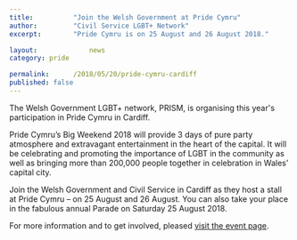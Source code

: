 ```yaml
---
title: 			"Join the Welsh Government at Pride Cymru"
author: 		"Civil Service LGBT+ Network"
excerpt: 		"Pride Cymru is on 25 August and 26 August 2018."

layout: 			news
category: pride

permalink: 		/2018/05/20/pride-cymru-cardiff
published: false
---
```


The Welsh Government LGBT+ network, PRISM, is organising this year's participation in Pride Cymru in Cardiff.

Pride Cymru’s Big Weekend 2018 will provide 3 days of pure party atmosphere and extravagant entertainment in the heart of the capital. It will be celebrating  and promoting the importance of LGBT in the community as well as bringing more than 200,000 people together in celebration in Wales’ capital city.

Join the Welsh Government and Civil Service in Cardiff as they host a stall at Pride Cymru – on 25 August and 26 August. You can also take your place in the fabulous annual Parade on Saturday 25 August 2018.

For more information and to get involved, pleased [visit the event page](https://www.civilservice.lgbt/event/2018/08/25/pride-cymru-cardiff/).